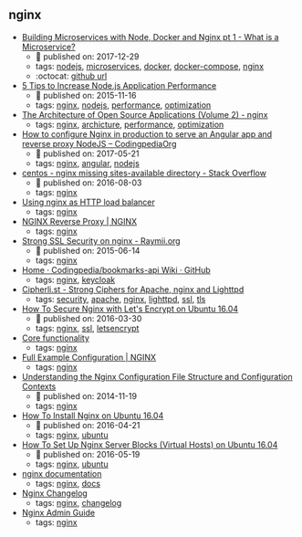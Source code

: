 nginx 
---
* [Building Microservices with Node, Docker and Nginx pt 1 - What is a Microservice?](https://www.youtube.com/watch?v=EsCfPxjmnjo)
    * :calendar: published on: 2017-12-29
    * tags: [nodejs](../tags/nodejs.md), [microservices](../tags/microservices.md), [docker](../tags/docker.md), [docker-compose](../tags/docker-compose.md), [nginx](../tags/nginx.md)
    * :octocat: [github url](https://github.com/fChristenson/microservices-example)
* [5 Tips to Increase Node.js Application Performance](https://www.nginx.com/blog/5-performance-tips-for-node-js-applications/)
    * :calendar: published on: 2015-11-16
    * tags: [nginx](../tags/nginx.md), [nodejs](../tags/nodejs.md), [performance](../tags/performance.md), [optimization](../tags/optimization.md)
* [The Architecture of Open Source Applications (Volume 2) - nginx](http://www.aosabook.org/en/nginx.html)
    * tags: [nginx](../tags/nginx.md), [archicture](../tags/archicture.md), [performance](../tags/performance.md), [optimization](../tags/optimization.md)
* [How to configure Nginx in production to serve an Angular app and reverse proxy NodeJS – CodingpediaOrg](http://www.codingpedia.org/ama/how-to-configure-nginx-in-production-to-serve-angular-app-and-reverse-proxy-nodejs)
    * :calendar: published on: 2017-05-21
    * tags: [nginx](../tags/nginx.md), [angular](../tags/angular.md), [nodejs](../tags/nodejs.md)
* [centos - nginx missing sites-available directory - Stack Overflow](https://stackoverflow.com/questions/17413526/nginx-missing-sites-available-directory)
    * :calendar: published on: 2016-08-03
    * tags: [nginx](../tags/nginx.md)
* [Using nginx as HTTP load balancer](http://nginx.org/en/docs/http/load_balancing.html)
    * tags: [nginx](../tags/nginx.md)
* [NGINX Reverse Proxy | NGINX](https://www.nginx.com/resources/admin-guide/reverse-proxy/)
    * tags: [nginx](../tags/nginx.md)
* [Strong SSL Security on nginx - Raymii.org](https://raymii.org/s/tutorials/Strong_SSL_Security_On_nginx.html)
    * :calendar: published on: 2015-06-14
    * tags: [nginx](../tags/nginx.md)
* [Home · Codingpedia/bookmarks-api Wiki · GitHub](https://github.com/Codingpedia/bookmarks-api/wiki)
    * tags: [nginx](../tags/nginx.md), [keycloak](../tags/keycloak.md)
* [Cipherli.st - Strong Ciphers for Apache, nginx and Lighttpd](https://cipherli.st/)
    * tags: [security](../tags/security.md), [apache](../tags/apache.md), [nginx](../tags/nginx.md), [lighttpd](../tags/lighttpd.md), [ssl](../tags/ssl.md), [tls](../tags/tls.md)
* [How To Secure Nginx with Let's Encrypt on Ubuntu 16.04](https://www.digitalocean.com/community/tutorials/how-to-secure-nginx-with-let-s-encrypt-on-ubuntu-16-04)
    * :calendar: published on: 2016-03-30
    * tags: [nginx](../tags/nginx.md), [ssl](../tags/ssl.md), [letsencrypt](../tags/letsencrypt.md)
* [Core functionality](http://nginx.org/en/docs/ngx_core_module.html)
    * tags: [nginx](../tags/nginx.md)
* [Full Example Configuration | NGINX](https://www.nginx.com/resources/wiki/start/topics/examples/full/)
    * tags: [nginx](../tags/nginx.md)
* [Understanding the Nginx Configuration File Structure and Configuration Contexts](https://www.digitalocean.com/community/tutorials/understanding-the-nginx-configuration-file-structure-and-configuration-contexts)
    * :calendar: published on: 2014-11-19
    * tags: [nginx](../tags/nginx.md)
* [How To Install Nginx on Ubuntu 16.04 ](https://www.digitalocean.com/community/tutorials/how-to-install-nginx-on-ubuntu-16-04)
    * :calendar: published on: 2016-04-21
    * tags: [nginx](../tags/nginx.md), [ubuntu](../tags/ubuntu.md)
* [How To Set Up Nginx Server Blocks (Virtual Hosts) on Ubuntu 16.04](https://www.digitalocean.com/community/tutorials/how-to-set-up-nginx-server-blocks-virtual-hosts-on-ubuntu-16-04)
    * :calendar: published on: 2016-05-19
    * tags: [nginx](../tags/nginx.md), [ubuntu](../tags/ubuntu.md)
* [nginx documentation](https://nginx.org/en/docs/)
    * tags: [nginx](../tags/nginx.md), [docs](../tags/docs.md)
* [Nginx Changelog](http://nginx.org/en/CHANGES)
    * tags: [nginx](../tags/nginx.md), [changelog](../tags/changelog.md)
* [Nginx Admin Guide](https://www.nginx.com/resources/admin-guide/)
    * tags: [nginx](../tags/nginx.md)
